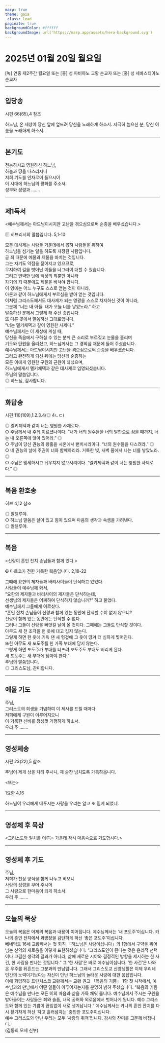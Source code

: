 ```yaml
---
marp: true
theme: gaia
_class: lead
paginate: true
backgroundColor: #ffffff
backgroundImage: url('https://marp.app/assets/hero-background.svg')
---
```


# 2025년 01월 20일 월요일

[녹] 연중 제2주간 월요일 또는 [홍] 성 파비아노 교황 순교자 또는 [홍] 성 세바스티아노 순교자  




---

## 입당송

시편 66(65),4 참조

하느님, 온 세상이 당신 앞에 엎드려 당신을 노래하게 하소서. 지극히 높으신 분, 당신 이름을 노래하게 하소서.  
  


---

## 본기도

전능하시고 영원하신 하느님,  
하늘과 땅을 다스리시니  
저희 기도를 인자로이 들으시어  
이 시대에 하느님의 평화를 주소서.  
성부와 성령과 …….  
  


---

## 제1독서

<예수님께서는 아드님이시지만 고난을 겪으심으로써 순종을 배우셨습니다.>

▥ 히브리서의 말씀입니다. 5,1-10

모든 대사제는 사람들 가운데에서 뽑혀 사람들을 위하여  
하느님을 섬기는 일을 하도록 지정된 사람입니다.  
곧 죄 때문에 예물과 제물을 바치는 것입니다.  
그는 자기도 약점을 짊어지고 있으므로,  
무지하여 길을 벗어난 이들을 너그러이 대할 수 있습니다.  
그리고 연약한 탓에 백성의 죄뿐만 아니라  
자기의 죄 때문에도 제물을 바쳐야 합니다.  
이 영예는 어느 누구도 스스로 얻는 것이 아니라,  
아론과 같이 하느님에게서 부르심을 받아 얻는 것입니다.  
이처럼 그리스도께서도 대사제가 되는 영광을 스스로 차지하신 것이 아니라,  
그분께 “너는 내 아들. 내가 오늘 너를 낳았노라.” 하고  
말씀하신 분께서 그렇게 해 주신 것입니다.  
또 다른 곳에서 말씀하신 그대로입니다.  
“너는 멜키체덱과 같이 영원한 사제다.”  
예수님께서는 이 세상에 계실 때,  
당신을 죽음에서 구하실 수 있는 분께 큰 소리로 부르짖고 눈물을 흘리며  
기도와 탄원을 올리셨고, 하느님께서는 그 경외심 때문에 들어 주셨습니다.  
예수님께서는 아드님이시지만 고난을 겪으심으로써 순종을 배우셨습니다.  
그리고 완전하게 되신 뒤에는 당신께 순종하는  
모든 이에게 영원한 구원의 근원이 되셨으며,  
하느님에게서 멜키체덱과 같은 대사제로 임명되셨습니다.  
주님의 말씀입니다.  
◎ 하느님, 감사합니다.  
  


---

## 화답송

시편 110(109),1.2.3.4(◎ 4ㄴㄷ)

◎ 멜키체덱과 같이 너는 영원한 사제로다.  
○ 주님께서 내 주께 이르셨나이다. “내가 너의 원수들을 너의 발판으로 삼을 때까지, 너는 내 오른쪽에 앉아 있어라.” ◎  
○ 주님이 당신 권능의 왕홀을 시온에서 뻗치시리이다. “너의 원수들을 다스려라.” ◎  
○ 네 권능의 날에 주권이 너와 함께하리라. 거룩한 빛, 새벽 품에서 나는 너를 낳았노라. ◎  
○ 주님은 맹세하시고 뉘우치지 않으시리이다. “멜키체덱과 같이 너는 영원한 사제로다.” ◎  
  


---

## 복음 환호송

히브 4,12 참조

◎ 알렐루야.  
○ 하느님 말씀은 살아 있고 힘이 있으며 마음의 생각과 속셈을 가려낸다.  
◎ 알렐루야.  
  


---

## 복음

<신랑이 혼인 잔치 손님들과 함께 있다.>

✠ 마르코가 전한 거룩한 복음입니다. 2,18-22

그때에 요한의 제자들과 바리사이들이 단식하고 있었다.  
사람들이 예수님께 와서,  
“요한의 제자들과 바리사이의 제자들은 단식하는데,  
선생님의 제자들은 어찌하여 단식하지 않습니까?” 하고 물었다.  
예수님께서 그들에게 이르셨다.  
“혼인 잔치 손님들이 신랑과 함께 있는 동안에 단식할 수야 없지 않으냐?  
신랑이 함께 있는 동안에는 단식할 수 없다.  
그러나 그들이 신랑을 빼앗길 날이 올 것이다. 그때에는 그들도 단식할 것이다.  
아무도 새 천 조각을 헌 옷에 대고 깁지 않는다.  
그렇게 하면 헌 옷에 기워 댄 새 헝겊에 그 옷이 땅겨 더 심하게 찢어진다.  
또한 아무도 새 포도주를 헌 가죽 부대에 담지 않는다.  
그렇게 하면 포도주가 부대를 터뜨려 포도주도 부대도 버리게 된다.  
새 포도주는 새 부대에 담아야 한다.”  
주님의 말씀입니다.  
◎ 그리스도님, 찬미합니다.  
  


---

## 예물 기도

주님,  
그리스도의 희생을 기념하여 이 제사를 드릴 때마다  
저희에게 구원이 이루어지오니  
이 거룩한 신비를 정성껏 거행하게 하소서.  
우리 주 …….  
  


---

## 영성체송

시편 23(22),5 참조

주님이 제게 상을 차려 주시니, 제 술잔 넘치도록 가득하옵니다.  
  
<또는>  
  
1요한 4,16  
  
하느님이 우리에게 베푸시는 사랑을 우리는 알고 또 믿게 되었네.  


---

## 영성체 후 묵상

<그리스도와 일치를 이루는 가운데 잠시 마음속으로 기도합시다.>  


---

## 영성체 후 기도

주님,  
저희가 천상 양식을 함께 나누고 비오니  
사랑의 성령을 부어 주시어  
그 사랑으로 한마음이 되게 하소서.  
우리 주 …….  
  


---

## 오늘의 묵상

오늘의 복음은 어제의 복음과 내용이 이어집니다. 예수님께서는 ‘새 포도주’이십니다. 카나의 혼인 잔치에서 과방장을 감탄하게 하신 ‘좋은 포도주’이십니다.  
베네딕토 16세 교황께서는 첫 회칙 「하느님은 사랑이십니다」의 1항에서 구약을 뛰어넘는 신약의 새로움을 이렇게 표현하셨습니다. “그리스도인이 된다는 것은 윤리적 선택이나 고결한 생각의 결과가 아니라, 삶에 새로운 시야와 결정적인 방향을 제시하는 한 사건, 한 사람을 만나는 것입니다.” 그 ‘한 사람’은 바로 예수님이십니다. ‘한 사건’은 나와 온 우주를 뒤흔드는 그분과의 만남입니다. 그래서 그리스도교 신앙생활은 이제 우리네 인간의 노력이기보다는 자신이 만난 하느님의 놀라운 사랑에 대한 응답입니다.  
이에 화답하듯 프란치스코 교황께서는 교황 권고 「복음의 기쁨」 1항 첫 시작에서, 예수님과의 만남에서 어떤 일들이 이루어지는지를 분명히 밝혀 주셨습니다. “복음의 기쁨은 예수님을 만나는 모든 이의 마음과 삶을 가득 채워 줍니다. 예수님께서 주시는 구원을 받아들이는 사람들은 죄와 슬픔, 내적 공허와 외로움에서 벗어나게 됩니다. 예수 그리스도와 함께 있는 기쁨이 끊임없이 새로 생겨납니다.” 예수님께서는 카나의 혼인 잔치를 다시 활기차게 하신 ‘차고 흘러넘치는’ 충만한 포도주이십니다.  
예수 그리스도와 만난 우리는 모두 ‘사랑의 취객’입니다. 감사와 찬미를 그분께 바칩니다.  
(김동희 모세 신부)  


---